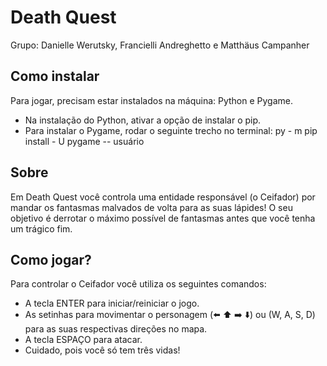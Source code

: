 # Death Quest
Grupo: Danielle Werutsky, Francielli Andreghetto e Matthäus Campanher
## Como instalar
Para jogar, precisam estar instalados na máquina: Python e Pygame.
- Na instalação do Python, ativar a opção de instalar o pip.
- Para instalar o Pygame, rodar o seguinte trecho no terminal: py - m pip install - U pygame -- usuário
## Sobre
Em Death Quest você controla uma entidade responsável (o Ceifador) por mandar os fantasmas malvados de volta para as suas lápides! O seu objetivo é derrotar o máximo possível de fantasmas antes que você tenha um trágico fim.
## Como jogar?
Para controlar o Ceifador você utiliza os seguintes comandos:
- A tecla ENTER para iniciar/reiniciar o jogo.
- As setinhas para movimentar o personagem (⬅️ ⬆️ ➡️ ⬇️) ou (W, A, S, D) para as suas respectivas direções no mapa.
- A tecla ESPAÇO para atacar.
- Cuidado, pois você só tem três vidas!
